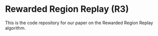 # Rewarded Region Replay (R3) 

This is the code repository for our paper on the Rewarded Region Replay algorithm.
